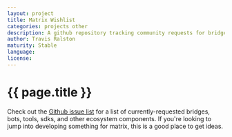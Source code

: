 ```yaml
---
layout: project
title: Matrix Wishlist
categories: projects other
description: A github repository tracking community requests for bridges, bots, and more.
author: Travis Ralston
maturity: Stable
language: 
license: 
---
```


# {{ page.title }}
Check out the [Github issue list](https://github.com/turt2live/matrix-wishlist/issues) for a list of currently-requested bridges, bots, tools, sdks, and other ecosystem components. If you're looking to jump into developing something for matrix, this is a good place to get ideas.
